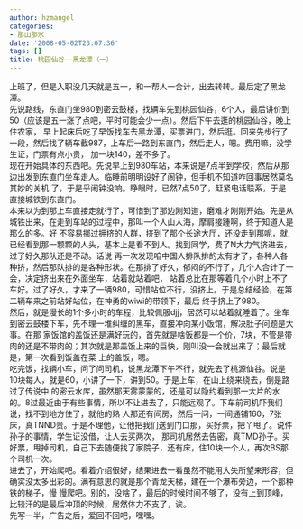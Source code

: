 ```yaml
---
author: hzmangel
categories:
- 那山那水
date: '2008-05-02T23:07:36'
tags: []
title: 桃园仙谷——黑龙潭（一）
---
```

上班了，但是入职没几天就是五一，和一帮人一合计，出去转转。最后定了黑龙潭。  
先说路线，东直门坐980到密云鼓楼，找辆车先到桃园仙谷，6个人，最后讲价到50（应该是五一涨了点吧，平时可能会少一点）。然后下午去逛的桃园仙谷，晚上住农家，
早上起床后吃了早饭找车去黑龙潭，买票进门，然后逛。回来先步行了一段，然后找了辆车截987，上车后一路到东直门，然后走人，嗯。费用嘛，没学生证，门票有点小贵，
加一块140，差不多了。  
现在开始具体的东西吧。先说早上到980车站，本来说是7点半到学校，然后从那边出发到东直门坐车走人。临睡前明明设好了闹钟，但手机不知道咋回事居然莫名其妙的关机
了，于是乎闹钟没响。睁眼时，已然7点50了，赶紧电话联系，于是直接城铁到东直门。  
本来以为到那上车直接走就行了，可惜到了那边刚知道，磨难才刚刚开始。先是从城铁出来，在走到车站的过程中，那叫一个人山人海，摩肩接踵啊，终于知道人是那么的多。好
不容易挪过拥挤的人群，挤到了那个长途大厅，还没走到那呢，就已经看到那一颗颗的人头，基本上是看不到人。找到同学，费了N大力气挤进去，过了好久那队还是不动。话说
再一次发现咱中国人排队排的太有才了，各种人各种挤，然后那队排的是各种形状。在那排了好久，郁闷的不行了，几个人合计了一会，决定挤出来在外面坐车，站着就站着吧，
站着总比在那等着几个小时上不了车好。过了好久，才来了一辆980，可惜站位不行，没挤上。于是总结经验，在第二辆车来之前站好站位，在神勇的wiwi的带领下，最后
终于挤上了980。  
然后，就是漫长的1个多小时的车程，比较佩服djj，居然可以站着就睡着了。坐车到密云鼓楼下车，先不理一堆纠缠的黑车，直接冲向某小饭馆，解决肚子问题是大事。在那
家饭馆的盖饭还是满好玩的，首先就是啥饭都是一个价，7块，不管是带肉的还是不带肉的；其次就是那盖饭上来的巨快，刚叫没一会就出来了；最后就是，第一次看到饭盖在菜
上的盖饭，嗯。  
吃完饭，找辆小车，问了问司机，说黑龙潭下午不行，就先去了桃源仙谷。说是10块每人，就是60，小讲了一下，讲到50。于是上车，在山上绕来绕去，倒是路过了传说中
的密云水库，虽然那天雾蒙蒙的，还是可以隐约看到那一大片的水的。8过最近由于有些事情，所以不让进去了，只能远观了。下车前司机吓我们说，找不到地方住了，就他的熟
人那还有间房，然后一问，一间通铺160，7张床，真TNND贵。于是不理他，让他把我们送到门口那，买好票，把丫甩了。说件孙子的事情，学生证没借，让人去买两次，
那司机居然去告密，真TMD孙子。买好票，甩掉司机，自己下去随便找了家院子，还有床，住10块一个人，再次BS那个司机一次。  
进去了，开始爬吧。看着介绍很好，结果进去一看虽然不能用大失所望来形容，但确实没太多出彩的。满有意思的就是那个青龙天梯，建在一个瀑布旁边，一个那种铁的梯子，慢
慢爬吧。别的，没啥了，最后的时候时间不够了，没有上到顶峰，比较汗的是最后冲顶的时候，居然体力不支了，诶。  
先写一半，广告之后，爱回不回吧，嘿嘿。